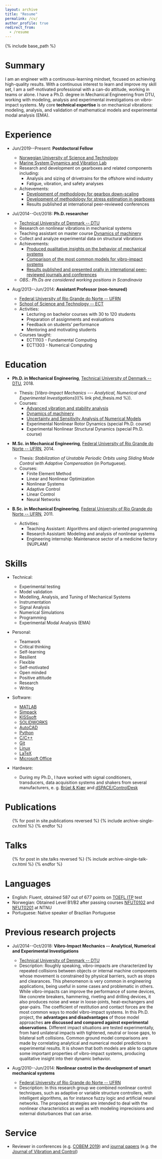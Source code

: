 ```yaml
---
layout: archive
title: "Resume"
permalink: /cv/
author_profile: true
redirect_from:
  - /resume
---
```


{% include base_path %}

Summary
======
I am an engineer with a continuous-learning mindset, focused on achieving high-quality results. With a continuous interest to learn and improve my skill set, I am a self-motivated professional with a can-do attitude, working in teams or alone. I have a Ph.D. degree in Mechanical Engineering from DTU, working with modeling, analysis and experimental investigations on vibro-impact systems.
My core **technical expertise** is on mechanical vibrations: modeling, analysis, and validation of mathematical models and experimental modal analysis (EMA).

Experience
======
* Jun/2019--Present: **Postdoctoral Fellow**
	* [Norwegian University of Science and Technology](https://www.ntnu.edu)
	* [Marine System Dynamics and Vibration Lab](https://www.ntnu.edu/imt/lab/md-lab)
	* Research and development on gearboxes and related components including:
		* Analysis and sizing of drivetrains for the offshore wind industry
		* Fatigue, vibration, and safety analyses
	* Achievements:
		* [Development of methodology for gearbox down-scaling](/publication/A3)
		* [Development of methodology for stress estimation in gearboxes](/publication/A4)
		* Results published at international peer-reviewed conferences
* Jul/2014--Oct/2018: **Ph.D. researcher**
	* [Technical University of Denmark -- DTU](http://www.mek.dtu.dk/english)
	* Research on nonlinear vibrations in mechanical systems
	* Teaching assistant on master course [Dynamics of machinery](https://kurser.dtu.dk/course/41514)
	* Collect and analyze experimental data on structural vibrations
	* Achievements:
		* [Produced qualitative insights on the behavior of mechanical systems](/publication/A2)
		* [Comparison of the most common models for vibro-impact systems](/publication/A1)
		* [Results published and presented orally in international peer-reviewed journals and conferences](/portfolio/PhD_thesis)
	* _OBS.: Ph.Ds are considered working positions in Scandinavia_

* Aug/2013--Jun/2014: **Assistant Professor (non-tenured)**
	* [Federal University of Rio Grande do Norte -- UFRN](http://www.ufrn.br/en)
	* [School of Science and Technology -- ECT](https://www.ect.ufrn.br/)
	* Activities:
		* Lecturing on bachelor courses with 30 to 120 students
		* Preparation of assignments and evaluations
		* Feedback on students’ performance
		* Mentoring and motivating students
	* Courses taught:
		* ECT1103 - Fundamental Computing
		* ECT1303 - Numerical Computing
  
Education
======
* **Ph.D. in Mechanical Engineering**, [Technical University of Denmark -- DTU](http://www.mek.dtu.dk/english), 2018.
	* Thesis: [_Vibro-Impact Mechanics --- Analytical, Numerical and Experimental Investigations_]({% link phd_thesis.md %}).
	* Courses:
		* [Advanced vibration and stability analysis](https://kurser.dtu.dk/course/41522)
		* [Dynamics of machinery](https://kurser.dtu.dk/course/41514)
		* [Uncertainty and Sensitivity Analysis of Numerical Models](https://kurser.dtu.dk/course/28923)
		* Experimental Nonlinear Rotor Dynamics (special Ph.D. course)
		* Experimental Nonlinear Structural Dynamics (special Ph.D. course)

* **M.Sc. in Mechanical Engineering**, [Federal University of Rio Grande do Norte -- UFRN](https://www.ufrn.br/en), 2014.
	* Thesis: _Stabilization of Unstable Periodic Orbits using Sliding Mode Control with Adaptive Compensation_ (in Portuguese).
	* Courses:
		* Finite Element Method
		* Linear and Nonlinear Optimization
		* Nonlinear Systems
		* Adaptive Control
		* Linear Control
		* Neural Networks
* **B.Sc. in Mechanical Engineering**, [Federal University of Rio Grande do Norte -- UFRN](https://www.ufrn.br/en), 2011.
	* Activities:
		* Teaching Assistant: Algorithms and object-oriented programming
		* Research Assistant: Modeling and analysis of nonlinear systems
		* Engineering internship: Maintenance sector of a medicine factory (NUPLAM)

Skills
======
* Technical:
	* Experimental testing
	* Model validation
	* Modelling, Analysis, and Tuning of Mechanical Systems
	* Instrumentation
	* Signal Analysis
	* Numerical Simulations
	* Programming
	* Experimental Modal Analysis (EMA)

* Personal:
	* Teamwork
	* Critical thinking
	* Self-learning
	* Resilient
	* Flexible
	* Self-motivated
	* Open minded
	* Positive attitude
	* Research
	* Writing

* Software:
	* [MATLAB](https://mathworks.com/products/matlab.html)
	* [Simpack](https://www.3ds.com/products-services/simulia/products/simpack/)
	* [KISSsoft](https://www.kisssoft.com/en)
	* [SOLIDWORKS](https://www.solidworks.com/)
	* [AutoCAD](https://www.autodesk.com/products/autocad/)
	* [Python](https://www.python.org/)
	* [C/C++](https://isocpp.org/)
	* [Git](https://git-scm.com/)
	* [Linux](https://www.linux.org/)
	* [LaTeX](https://www.latex-project.org/)
	* [Microsoft Office](https://www.office.com/)

* Hardware:
	* During my Ph.D., I have worked with signal conditioners, transducers, data acquisition systems and shakers from several manufacturers, e. g. [Brüel & Kjær](https://www.bksv.com/en) and [dSPACE/ControlDesk](https://www.dspace.com/en/inc/home/products/sw/experimentandvisualization/controldesk.cfm)

Publications
======
  <ul>{% for post in site.publications reversed %}
    {% include archive-single-cv.html %}
  {% endfor %}</ul>
  
Talks
======
  <ul>{% for post in site.talks reversed %}
    {% include archive-single-talk-cv.html  %}
  {% endfor %}</ul>
  
Languages
======
* English: Fluent, obtained 587 out of 677 points on [TOEFL ITP](https://www.ets.org/toefl_itp) test
* Norwegian: Obtained Level B1/B2 after passing courses [NFUT0102](https://www.ntnu.edu/studies/courses/NFUT0102) and [NFUT0201](https://www.ntnu.edu/studies/courses/NFUT0201) at NTNU
* Portuguese: Native speaker of Brazilian Portuguese

Previous research projects
======
* Jul/2014--Oct/2018: **Vibro-Impact Mechanics -- Analytical, Numerical and Experimental Investigations**
	* [Technical University of Denmark -- DTU](http://www.mek.dtu.dk/english)
	* Description:
	Roughly speaking, vibro-impacts are characterized by repeated collisions between objects or internal machine components whose movement is constrained by physical barriers, such as stops and clearances. This phenomenon is very common in engineering applications, being useful in some cases and problematic in others. While vibro-impacts can improve the performance of some devices, like concrete breakers, hammering, riveting and drilling devices, it also produces noise and wear in loose-joints, heat-exchangers and gear-pairs. The coefficient of restitution and contact forces are the most common ways to model vibro-impact systems. In this Ph.D. project, the **advantages and disadvantages** of those model approaches **are discussed and compared against experimental observations**. Different impact situations are tested experimentally, from hard unilateral impacts with tightened, neutral or loose gaps, to bilateral soft collisions. Common ground model comparisons are made by correlating analytical and numerical model predictions to experimental results. It is shown that both models are able to capture some important properties of vibro-impact systems, producing qualitative insight into their dynamic behavior.

* Aug/2010--Jun/2014: **Nonlinear control in the development of smart mechanical systems**
	* [Federal University of Rio Grande do Norte -- UFRN](https://www.ufrn.br/en)
	* Description:
	In this research group we combined nonlinear control techniques, such as adaptive or variable structure controllers, with intelligent algorithms, as for instance fuzzy logic and artificial neural networks. The proposed strategies are intended to deal with the nonlinear characteristics as well as with modeling imprecisions and external disturbances that can arise.

Service
======
* Reviewer in conferences (e.g. [COBEM 2019](https://eventos.abcm.org.br/cobem2019/)) and [journal papers]({{site.author.publons}}) (e.g. the [Journal of Vibration and Control](http://jvc.sagepub.com/))
